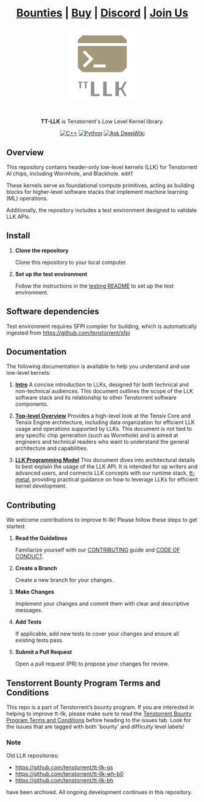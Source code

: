<div align="center">
<h1>

[Bounties](https://github.com/tenstorrent/tt-llk/issues?q=is%3Aissue%20state%3Aopen%20label%3Abounty) | [Buy](https://tenstorrent.com/cards/) | [Discord](https://discord.gg/tvhGzHQwaj) | [Join Us](https://job-boards.greenhouse.io/tenstorrent)

</h1>

<img src="./docs/common/_static/tt_llk_refresh_llk_logo.png" alt="llk logo" height="180"/>

<br><br>
**TT-LLK** is Tenstorrent's Low Level Kernel library.

[![C++](https://img.shields.io/badge/C++-17-green.svg)](#)
[![Python](https://img.shields.io/badge/python-3.10-green.svg)](#)
[![Ask DeepWiki](https://deepwiki.com/badge.svg)](https://deepwiki.com/tenstorrent/tt-llk)
</div>

## Overview ##

This repository contains header-only low-level kernels (LLK) for Tenstorrent AI chips, including Wormhole, and Blackhole. edit1

These kernels serve as foundational compute primitives, acting as building blocks for higher-level software stacks that implement machine learning (ML) operations.

Additionally, the repository includes a test environment designed to validate LLK APIs.

## Install ##

1. **Clone the repository**

    Clone this repository to your local computer.

2. **Set up the test environment**

    Follow the instructions in the [testing README](https://github.com/tenstorrent/tt-llk/blob/main/tests/README.md) to set up the test environment.

## Software dependencies ##

Test environment requires SFPI compiler for building, which is automatically ingested from <https://github.com/tenstorrent/sfpi>

## Documentation ##

The following documentation is available to help you understand and use low-level kernels:

1. **[Intro](docs/llk/l1/intro.md)**
   A concise introduction to LLKs, designed for both technical and non-technical audiences. This document outlines the scope of the LLK software stack and its relationship to other Tenstorrent software components.

2. **[Top-level Overview](docs/llk/l2/top_level_overview.md)**
   Provides a high-level look at the Tensix Core and Tensix Engine architecture, including data organization for efficient LLK usage and operations supported by LLKs. This document is not tied to any specific chip generation (such as Wormhole) and is aimed at engineers and technical readers who want to understand the general architecture and capabilities.

3. **[LLK Programming Model](docs/llk/l3/programming_model.md)**
   This document dives into architectural details to best explain the usage of the LLK API. It is intended for op writers and advanced users, and connects LLK concepts with our runtime stack, [tt-metal](https://github.com/tenstorrent/tt-metal), providing practical guidance on how to leverage LLKs for efficient kernel development.

## Contributing ##

We welcome contributions to improve tt-llk! Please follow these steps to get started:

1. **Read the Guidelines**

    Familiarize yourself with our [CONTRIBUTING](https://github.com/tenstorrent/tt-llk/blob/main/CONTRIBUTING.md) guide and [CODE OF CONDUCT](https://github.com/tenstorrent/tt-llk/blob/main/CODE_OF_CONDUCT.md).

2. **Create a Branch**

    Create a new branch for your changes.

3. **Make Changes**

    Implement your changes and commit them with clear and descriptive messages.

4. **Add Tests**

    If applicable, add new tests to cover your changes and ensure all existing tests pass.

5. **Submit a Pull Request**

    Open a pull request (PR) to propose your changes for review.

## Tenstorrent Bounty Program Terms and Conditions ##

This repo is a part of Tenstorrent’s bounty program. If you are interested in helping to improve tt-llk, please make sure to read the [Tenstorrent Bounty Program Terms and Conditions](https://docs.tenstorrent.com/bounty_terms.html) before heading to the issues tab. Look for the issues that are tagged with both 'bounty' and difficulty level labels!

### Note ###

Old LLK repositories:

- <https://github.com/tenstorrent/tt-llk-gs>
- <https://github.com/tenstorrent/tt-llk-wh-b0>
- <https://github.com/tenstorrent/tt-llk-bh>

have been archived. All ongoing development continues in this repository.
